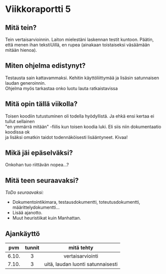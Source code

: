 # Viikkoraportti 5

## Mitä tein?
Tein vertaisarvioinnin. Laiton mielestäni laskennan testit kuntoon.
Päätin, että menen ihan tekstiUillä, en rupea (ainakaan toistaiseksi väsäämään mitään hienoa).

## Miten ohjelma edistynyt?
Testausta sain kattavammaksi. Kehitin käyttöliittymää ja lisäsin satunnaisen laudan generoinnin.  
Ohjelma myös tarkastaa onko luotu lauta ratkaistavissa
 
## Mitä opin tällä viikolla?
Toisen koodiin tutustuminen oli todella hyödyllistä. Ja ehkä ensi kertaa ei tullut sellainen  
"en ymmärrä mitään" -fiilis kun toisen koodia luki. Eli siis niin dokumentaatio koodissa ok  
ja lisäksi omatkin taidot todennäköisesti lisääntyneet. Kivaa!

## Mikä jäi epäselväksi?
Onkohan tuo riittävän nopea...?

## Mitä teen seuraavaksi?

*ToDo seuraavaksi:*
* Dokumentointikimara, testausdokumentti, toteutusdokumentti, määrittelydokumentti...
* Lisää ajanotto.
* Muut heuristiikat kuin Manhattan.

## Ajankäyttö

| pvm | tunnit | mitä tehty |
|:----:|:----:|:-----:|
| 6.10. | 3 | vertaisarviointi |
| 7.10. | 3 | uitä, laudan luonti satunnaisesti |
